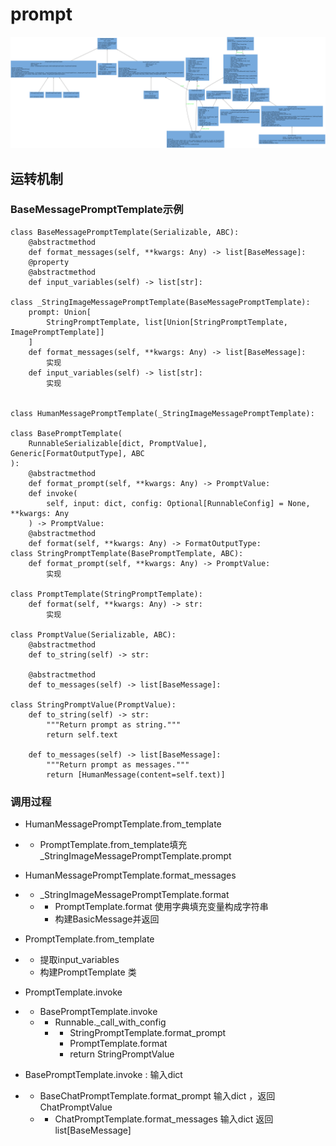 # prompt
![runnable](./classes_prompts.png)

## 运转机制
### BaseMessagePromptTemplate示例
```
class BaseMessagePromptTemplate(Serializable, ABC):
    @abstractmethod
    def format_messages(self, **kwargs: Any) -> list[BaseMessage]:
    @property
    @abstractmethod
    def input_variables(self) -> list[str]:

class _StringImageMessagePromptTemplate(BaseMessagePromptTemplate):
    prompt: Union[
        StringPromptTemplate, list[Union[StringPromptTemplate, ImagePromptTemplate]]
    ]
    def format_messages(self, **kwargs: Any) -> list[BaseMessage]:
        实现
    def input_variables(self) -> list[str]:
        实现


class HumanMessagePromptTemplate(_StringImageMessagePromptTemplate):

class BasePromptTemplate(
    RunnableSerializable[dict, PromptValue], Generic[FormatOutputType], ABC
):
    @abstractmethod
    def format_prompt(self, **kwargs: Any) -> PromptValue:
    def invoke(
        self, input: dict, config: Optional[RunnableConfig] = None, **kwargs: Any
    ) -> PromptValue:
    @abstractmethod
    def format(self, **kwargs: Any) -> FormatOutputType:
class StringPromptTemplate(BasePromptTemplate, ABC):
    def format_prompt(self, **kwargs: Any) -> PromptValue:
        实现

class PromptTemplate(StringPromptTemplate):
    def format(self, **kwargs: Any) -> str:
        实现

class PromptValue(Serializable, ABC):
    @abstractmethod
    def to_string(self) -> str:

    @abstractmethod
    def to_messages(self) -> list[BaseMessage]:

class StringPromptValue(PromptValue):
    def to_string(self) -> str:
        """Return prompt as string."""
        return self.text

    def to_messages(self) -> list[BaseMessage]:
        """Return prompt as messages."""
        return [HumanMessage(content=self.text)]
```

### 调用过程
- HumanMessagePromptTemplate.from_template
- - PromptTemplate.from_template填充_StringImageMessagePromptTemplate.prompt
- HumanMessagePromptTemplate.format_messages
- - _StringImageMessagePromptTemplate.format
  - - PromptTemplate.format 使用字典填充变量构成字符串
    - 构建BasicMessage并返回
- PromptTemplate.from_template
- - 提取input_variables
  - 构建PromptTemplate 类
- PromptTemplate.invoke
- - BasePromptTemplate.invoke
  - - Runnable._call_with_config
    - - StringPromptTemplate.format_prompt
      - PromptTemplate.format
      - return StringPromptValue
     
- BasePromptTemplate.invoke : 输入dict
- - BaseChatPromptTemplate.format_prompt 输入dict ，返回ChatPromptValue
  - - ChatPromptTemplate.format_messages 输入dict 返回list[BaseMessage]

